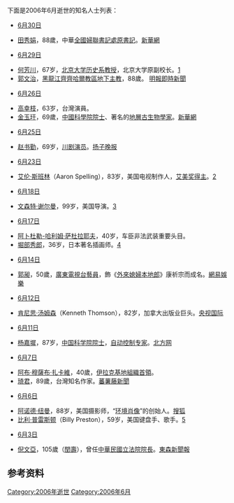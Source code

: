 <noinclude>

下面是2006年6月逝世的知名人士列表： </noinclude>

  - [6月30日](../Page/6月30日.md "wikilink")

<!-- end list -->

  - [田秀娟](https://zh.wikipedia.org/wiki/田秀娟 "wikilink")，88歲，中華[全國婦聯書記處原書記](https://zh.wikipedia.org/wiki/全國婦聯 "wikilink")。[新華網](http://news.xinhuanet.com/newscenter/2006-07/12/content_4822847.htm)

<!-- end list -->

  - [6月29日](../Page/6月29日.md "wikilink")

<!-- end list -->

  - [何芳川](https://zh.wikipedia.org/wiki/何芳川 "wikilink")，67岁，[北京大学历史系教授](../Page/北京大学.md "wikilink")，北京大学原副校长。[1](https://web.archive.org/web/20060705032450/http://pkunews.pku.edu.cn/newsshow.aspx?id=108799)
  - [郭文治](https://zh.wikipedia.org/wiki/郭文治 "wikilink")，[黑龍江](https://zh.wikipedia.org/wiki/黑龍江 "wikilink")[齊齊哈爾教區地下主教](https://zh.wikipedia.org/wiki/齊齊哈爾教區 "wikilink")，88歲。
    [明報即時新聞](https://web.archive.org/web/20071209052643/http://www.mpinews.com/htm/INews/20060701/ca61525a.htm)

<!-- end list -->

  - [6月26日](../Page/6月26日.md "wikilink")

<!-- end list -->

  - [高幸枝](../Page/高幸枝.md "wikilink")，63岁，台灣演員。
  - [金玉玕](https://zh.wikipedia.org/wiki/金玉玕 "wikilink")，69歲，[中國科學院院士](https://zh.wikipedia.org/wiki/中國科學院 "wikilink")、著名的[地層古生物學家](https://zh.wikipedia.org/wiki/地層古生物學 "wikilink")。[新華網](http://news.xinhuanet.com/newscenter/2006-07/01/content_4779697.htm)

<!-- end list -->

  - [6月25日](../Page/6月25日.md "wikilink")

<!-- end list -->

  - [赵书勤](https://zh.wikipedia.org/wiki/赵书勤 "wikilink")，69岁，[川剧演员](../Page/川剧.md "wikilink")。[扬子晚报](http://www.yangtse.com/pub/yzweb/dzbpd/whyl/t20060628_107207.htm)

<!-- end list -->

  - [6月23日](../Page/6月23日.md "wikilink")

<!-- end list -->

  - [艾伦·斯班林](https://zh.wikipedia.org/wiki/艾伦·斯班林 "wikilink")（Aaron
    Spelling），83岁，美国电视制作人，[艾美奖得主](../Page/艾美奖.md "wikilink")。[2](https://web.archive.org/web/20070226111010/http://ent.tom.com/1306/1310/2006625-197026.html)

<!-- end list -->

  - [6月18日](../Page/6月18日.md "wikilink")

<!-- end list -->

  - [文森特·谢尔曼](https://zh.wikipedia.org/wiki/文森特·谢尔曼 "wikilink")，99岁，美国导演。[3](http://newsserver.ccwb.net/News.aspx?NewsId=96144)

<!-- end list -->

  - [6月17日](../Page/6月17日.md "wikilink")

<!-- end list -->

  - [阿卜杜勒-哈利姆·萨杜拉耶夫](https://zh.wikipedia.org/wiki/阿卜杜勒-哈利姆·萨杜拉耶夫 "wikilink")，40岁，车臣非法武装重要头目。
  - [堀部秀郎](https://zh.wikipedia.org/wiki/堀部秀郎 "wikilink")，36岁，日本著名插画师。[4](http://comic.yesky.com/324/2479324.shtml)

<!-- end list -->

  - [6月14日](../Page/6月14日.md "wikilink")

<!-- end list -->

  - [郭昶](../Page/郭昶.md "wikilink")，50歲，[廣東電視台藝員](https://zh.wikipedia.org/wiki/廣東電視台 "wikilink")，飾《[外來媳婦本地郎](https://zh.wikipedia.org/wiki/外來媳婦本地郎 "wikilink")》康祈宗而成名。[網易娛樂](http://ent.163.com/06/0614/15/2JJBKCRN00031H2L.html)

<!-- end list -->

  - [6月12日](../Page/6月12日.md "wikilink")

<!-- end list -->

  - [肯尼思·汤姆森](https://zh.wikipedia.org/wiki/肯尼思·汤姆森 "wikilink")（Kenneth
    Thomson），82岁，加拿大出版业巨头。[央视国际](http://www.cctv.com/news/world/20060613/100928.shtml)

<!-- end list -->

  - [6月11日](../Page/6月11日.md "wikilink")

<!-- end list -->

  - [杨嘉墀](../Page/杨嘉墀.md "wikilink")，87岁，[中国科学院院士](../Page/中国科学院院士.md "wikilink")，[自动控制专家](../Page/自动控制.md "wikilink")。[北方网](http://news.enorth.com.cn/system/2006/06/17/001333831.shtml)

<!-- end list -->

  - [6月7日](../Page/6月7日.md "wikilink")

<!-- end list -->

  - [阿布·穆薩布·扎卡維](https://zh.wikipedia.org/wiki/阿布·穆薩布·扎卡維 "wikilink")，40歲，[伊拉克](../Page/伊拉克.md "wikilink")[基地組織首領](https://zh.wikipedia.org/wiki/基地組織 "wikilink")。
  - [琦君](../Page/琦君.md "wikilink")，89歲，台灣知名作家。[蕃薯藤新聞](http://news.yam.com/cna/garden/200606/20060607820854.html)

<!-- end list -->

  - [6月6日](../Page/6月6日.md "wikilink")

<!-- end list -->

  - [阿诺德·纽曼](https://zh.wikipedia.org/wiki/阿诺德·纽曼 "wikilink")，88岁，美国摄影师，“[环境肖像](https://zh.wikipedia.org/wiki/环境肖像 "wikilink")”的创始人。[搜狐](http://news.sohu.com/20060609/n243637915.shtml)
  - [比利·普雷斯顿](https://zh.wikipedia.org/wiki/比利·普雷斯顿 "wikilink")（Billy
    Preston），59岁，美国键盘手、歌手。[5](http://ent.sina.com.cn/y/p/2006-06-07/11161113818.html)

<!-- end list -->

  - [6月3日](../Page/6月3日.md "wikilink")

<!-- end list -->

  - [倪文亞](../Page/倪文亞.md "wikilink")，105歲（[閏壽](https://zh.wikipedia.org/wiki/閏壽 "wikilink")），曾任[中華民國](../Page/中華民國.md "wikilink")[立法院院長](../Page/立法院.md "wikilink")。[東森新聞報](http://ettoday.com/2006/06/03/91-1949444.htm)

## 参考资料

[Category:2006年逝世](https://zh.wikipedia.org/wiki/Category:2006年逝世 "wikilink")
[Category:2006年6月](https://zh.wikipedia.org/wiki/Category:2006年6月 "wikilink")